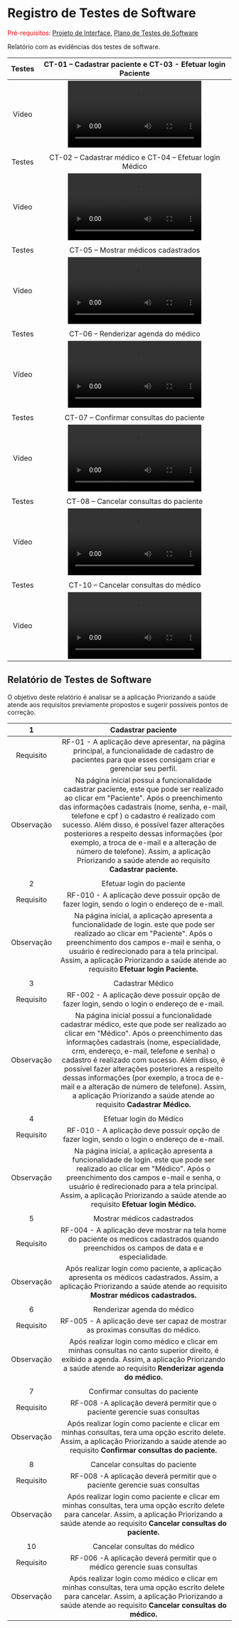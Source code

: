 # Registro de Testes de Software

<span style="color:red">Pré-requisitos: <a href="3-Projeto de Interface.md"> Projeto de Interface</a></span>, <a href="8-Plano de Testes de Software.md"> Plano de Testes de Software</a>

Relatório com as evidências dos testes de software.

| Testes 	| CT-01 – Cadastrar paciente e CT-03 - Efetuar login Paciente |
|:---:	|:---:	|
|	Vídeo 	| <video src="https://user-images.githubusercontent.com/58198111/198903172-20200ed2-f415-474f-9197-aded270c39e4.mp4"> |
|  	|  	|
| Testes 	| CT-02 – Cadastrar médico e CT-04 – Efetuar login Médico	|
|	Vídeo 	| <video src="https://user-images.githubusercontent.com/58198111/198903239-785d28e0-bdd9-40cc-80cf-a8f18cec34e9.mp4"> |
|  	|  	|
| Testes 	| CT-05 – Mostrar médicos cadastrados	|
|	Vídeo 	| <video src="https://user-images.githubusercontent.com/58198111/204144175-ad5eef5a-d690-4209-99aa-d868adc887cf.mp4"> |
|  	|  	|
| Testes 	| CT-06 – Renderizar agenda do médico	|
|	Vídeo 	| <video src="https://user-images.githubusercontent.com/58198111/204144200-d7a6358f-4187-4c36-aee5-ae134523d069.mp4"> |
|  	|  	|
| Testes 	| CT-07 – Confirmar consultas do paciente	|
|	Vídeo 	| <video src="https://user-images.githubusercontent.com/58198111/204144260-757c914a-d078-43fc-9fc9-6ac33fa0e971.mp4"> |
|  	|  	|
| Testes 	| CT-08 – Cancelar consultas do paciente	|
|	Vídeo 	| <video src="https://user-images.githubusercontent.com/58198111/204149600-6c6a83e8-6f4a-488b-bceb-28bc4da805fa.mp4"> |
|  	|  	|
| Testes 	| CT-10 – Cancelar consultas do médico	|
|	Vídeo 	| <video src="https://user-images.githubusercontent.com/58198111/204149609-58576a78-7a6a-4b77-ad4c-1b04b6dec8fd.mp4"> |
  
  <h2>Relatório de Testes de Software</h2>
  
O objetivo deste relatório é analisar se a aplicação Priorizando a saúde atende aos requisitos previamente propostos e sugerir possíveis pontos de correção.

| 1 	| Cadastrar paciente 	|
|:---:	|:---:	|
|	Requisito	| RF-01 - A aplicação deve apresentar, na página principal, a funcionalidade de cadastro de pacientes para que esses consigam criar e gerenciar seu perfil. |
| Observação | Na página inicial possui a funcionalidade cadastrar paciente, este que pode ser realizado ao clicar em "Paciente". Após o preenchimento das informações cadastrais (nome, senha, e-mail, telefone e cpf ) o cadastro é realizado com sucesso. Além disso, é possível fazer alterações posteriores a respeito dessas informações (por exemplo, a troca de e-mail e a alteração de número de telefone). Assim, a aplicação Priorizando a saúde atende ao requisito <b> Cadastrar paciente. |
|  	|  	|
| 2 	| Efetuar login do paciente |
|	Requisito	| RF-010 - A aplicação deve possuir opção de fazer login, sendo o login o endereço de e-mail. |
| Observação | Na página inicial, a aplicação apresenta a funcionalidade de login. este que pode ser realizado ao clicar em "Paciente". Após o preenchimento dos campos  e-mail e senha, o usuário é redirecionado para a tela principal. Assim, a aplicação Priorizando a saúde atende ao requisito <b> Efetuar login Paciente. |
|  	|  	|
| 3 	| Cadastrar Médico 	|
|	Requisito	| RF-002 - A aplicação deve possuir opção de fazer login, sendo o login o endereço de e-mail. |
| Observação | Na página inicial possui a funcionalidade cadastrar médico, este que pode ser realizado ao clicar em "Médico". Após o preenchimento das informações cadastrais (nome, especialidade, crm, endereço, e-mail, telefone e senha) o cadastro é realizado com sucesso. Além disso, é possível fazer alterações posteriores a respeito dessas informações (por exemplo, a troca de e-mail e a alteração de número de telefone). Assim, a aplicação Priorizando a saúde atende ao requisito <b> Cadastrar Médico. |
|  	|  	|
| 4 	| Efetuar login do Médico |
|	Requisito	| RF-010 - A aplicação deve possuir opção de fazer login, sendo o login o endereço de e-mail. |
| Observação | Na página inicial, a aplicação apresenta a funcionalidade de login. este que pode ser realizado ao clicar em "Médico". Após o preenchimento dos campos  e-mail e senha, o usuário é redirecionado para a tela principal. Assim, a aplicação Priorizando a saúde atende ao requisito <b> Efetuar login Médico. |
|  	|  	|
| 5 	| Mostrar médicos cadastrados |
|	Requisito	| RF-004 - A aplicação deve mostrar na tela home do paciente os medicos cadastrados quando preenchidos os campos de data e e especialidade. |
| Observação | Após realizar login como paciente, a aplicação apresenta os médicos cadastrados. Assim, a aplicação Priorizando a saúde atende ao requisito <b> Mostrar médicos cadastrados. |
|  	|  	|
| 6 	| Renderizar agenda do médico |
|	Requisito	| RF-005 - A aplicação deve ser capaz de mostrar as proximas consultas do médico. |
| Observação | Após realizar login como médico e clicar em minhas consultas no canto superior direito, é exibido a agenda. Assim, a aplicação Priorizando a saúde atende ao requisito <b> Renderizar agenda do médico. |
|  	|  	|
| 7 	| Confirmar consultas do paciente |
|	Requisito	| RF-008 -A aplicação deverá permitir que o paciente gerencie suas consultas |
| Observação | Após realizar login como paciente e clicar em minhas consultas, tera uma opção escrito delete. Assim, a aplicação Priorizando a saúde atende ao requisito <b> Confirmar consultas do paciente. |
|  	|  	|
| 8 	| Cancelar consultas do paciente |
|	Requisito	| RF-008 -A aplicação deverá permitir que o paciente gerencie suas consultas |
| Observação | Após realizar login como paciente e clicar em minhas consultas, tera uma opção escrito delete para cancelar. Assim, a aplicação Priorizando a saúde atende ao requisito <b> Cancelar consultas do paciente. |
|  	|  	|
| 10 	| Cancelar consultas do médico |
|	Requisito	| RF-006 -A aplicação deverá permitir que o médico gerencie suas consultas |
| Observação | Após realizar login como médico e clicar em minhas consultas, tera uma opção escrito delete para cancelar. Assim, a aplicação Priorizando a saúde atende ao requisito <b> Cancelar consultas do médico. |






